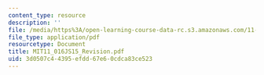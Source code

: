 ```yaml
---
content_type: resource
description: ''
file: /media/https%3A/open-learning-course-data-rc.s3.amazonaws.com/11-016j-the-once-and-future-city-spring-2015/3d0507c44395efdd67e60cdca83ce523_MIT11_016JS15_Revision.pdf
file_type: application/pdf
resourcetype: Document
title: MIT11_016JS15_Revision.pdf
uid: 3d0507c4-4395-efdd-67e6-0cdca83ce523
---
```

